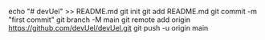 echo "# devUel" >> README.md
git init
git add README.md
git commit -m "first commit"
git branch -M main
git remote add origin https://github.com/devUel/devUel.git
git push -u origin main
